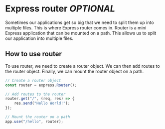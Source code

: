 # Express router _OPTIONAL_

Sometimes our applications get so big that we need to split them up into multiple files. This is where Express router comes in. Router is a mini Express application that can be mounted on a path. This allows us to split our application into multiple files.

## How to use router

To use router, we need to create a router object. We can then add routes to the router object. Finally, we can mount the router object on a path.

```js
// Create a router object
const router = express.Router();

// Add routes to the router
router.get("/", (req, res) => {
    res.send("Hello World!");
});

// Mount the router on a path
app.use("/hello", router);
```
